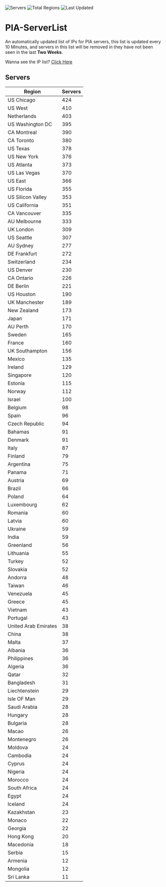 ![Servers](https://img.shields.io/badge/Servers-12,744-darkgreen)
![Total Regions](https://img.shields.io/badge/Total_Regions-97-darkgreen)
![Last Updated](https://img.shields.io/badge/Last_Updated-December_16_2024_13:31_EST-darkgreen)

# PIA-ServerList
An automatically updated list of IPs for PIA servers, this list is updated every 10 Minutes, and servers in this list will be removed in they have not been seen in the last **Two Weeks**.

Wanna see the IP list? [Click Here](./servers.json)

## Servers
| Region               | Servers |
|----------------------|---------|
| US Chicago | 424 |
| US West | 410 |
| Netherlands | 403 |
| US Washington DC | 395 |
| CA Montreal | 390 |
| CA Toronto | 380 |
| US Texas | 378 |
| US New York | 376 |
| US Atlanta | 373 |
| US Las Vegas | 370 |
| US East | 366 |
| US Florida | 355 |
| US Silicon Valley | 353 |
| US California | 351 |
| CA Vancouver | 335 |
| AU Melbourne | 333 |
| UK London | 309 |
| US Seattle | 307 |
| AU Sydney | 277 |
| DE Frankfurt | 272 |
| Switzerland | 234 |
| US Denver | 230 |
| CA Ontario | 226 |
| DE Berlin | 221 |
| US Houston | 190 |
| UK Manchester | 189 |
| New Zealand | 173 |
| Japan | 171 |
| AU Perth | 170 |
| Sweden | 165 |
| France | 160 |
| UK Southampton | 156 |
| Mexico | 135 |
| Ireland | 129 |
| Singapore | 120 |
| Estonia | 115 |
| Norway | 112 |
| Israel | 100 |
| Belgium | 98 |
| Spain | 96 |
| Czech Republic | 94 |
| Bahamas | 91 |
| Denmark | 91 |
| Italy | 87 |
| Finland | 79 |
| Argentina | 75 |
| Panama | 71 |
| Austria | 69 |
| Brazil | 66 |
| Poland | 64 |
| Luxembourg | 62 |
| Romania | 60 |
| Latvia | 60 |
| Ukraine | 59 |
| India | 59 |
| Greenland | 56 |
| Lithuania | 55 |
| Turkey | 52 |
| Slovakia | 52 |
| Andorra | 48 |
| Taiwan | 46 |
| Venezuela | 45 |
| Greece | 45 |
| Vietnam | 43 |
| Portugal | 43 |
| United Arab Emirates | 38 |
| China | 38 |
| Malta | 37 |
| Albania | 36 |
| Philippines | 36 |
| Algeria | 36 |
| Qatar | 32 |
| Bangladesh | 31 |
| Liechtenstein | 29 |
| Isle OF Man | 29 |
| Saudi Arabia | 28 |
| Hungary | 28 |
| Bulgaria | 28 |
| Macao | 26 |
| Montenegro | 26 |
| Moldova | 24 |
| Cambodia | 24 |
| Cyprus | 24 |
| Nigeria | 24 |
| Morocco | 24 |
| South Africa | 24 |
| Egypt | 24 |
| Iceland | 24 |
| Kazakhstan | 23 |
| Monaco | 22 |
| Georgia | 22 |
| Hong Kong | 20 |
| Macedonia | 18 |
| Serbia | 15 |
| Armenia | 12 |
| Mongolia | 12 |
| Sri Lanka | 11 |
